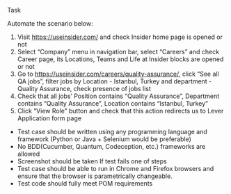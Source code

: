 Task

Automate the scenario below:

1. Visit https://useinsider.com/ and check Insider home page is opened or not
2. Select “Company” menu in navigation bar, select “Careers” and check Career
page, its Locations, Teams and Life at Insider blocks are opened or not
3. Go to https://useinsider.com/careers/quality-assurance/, click “See all QA
jobs”, filter jobs by Location - Istanbul, Turkey and department - Quality
Assurance, check presence of jobs list
4. Check that all jobs’ Position contains “Quality Assurance”, Department
contains “Quality Assurance”, Location contains “Istanbul, Turkey”
5. Click “View Role” button and check that this action redirects us to Lever
Application form page


- Test case should be written using any programming language and framework
(Python or Java + Selenium would be preferable)
- No BDD(Cucumber, Quantum, Codeception, etc.) frameworks are allowed
- Screenshot should be taken If test fails one of steps
- Test case should be able to run in Chrome and Firefox browsers and ensure
that the browser is parametrically changeable.
- Test code should fully meet POM requirements